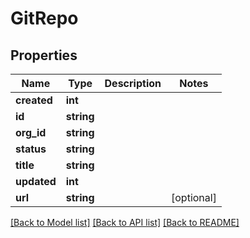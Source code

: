 # GitRepo

## Properties
Name | Type | Description | Notes
------------ | ------------- | ------------- | -------------
**created** | **int** |  | 
**id** | **string** |  | 
**org_id** | **string** |  | 
**status** | **string** |  | 
**title** | **string** |  | 
**updated** | **int** |  | 
**url** | **string** |  | [optional] 

[[Back to Model list]](../README.md#documentation-for-models) [[Back to API list]](../README.md#documentation-for-api-endpoints) [[Back to README]](../README.md)


